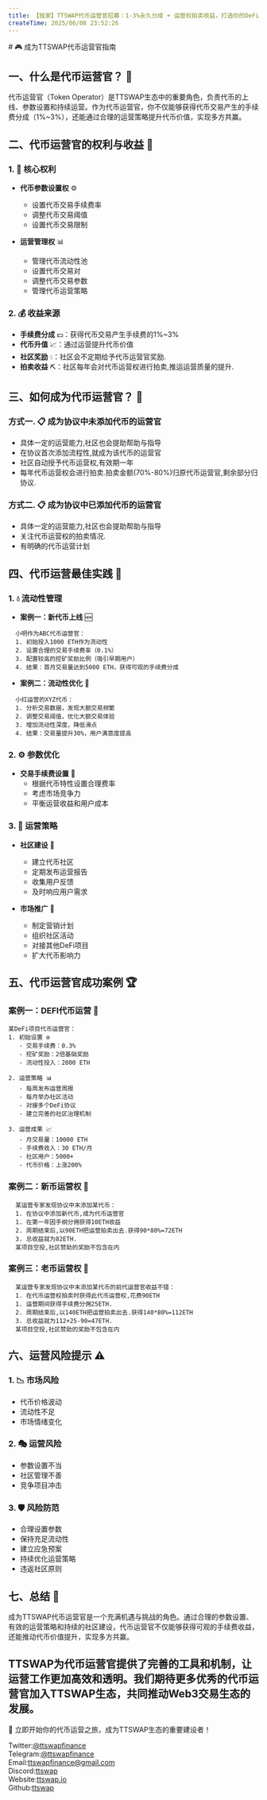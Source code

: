 ```yaml
---
title: 【独家】TTSWAP代币运营官招募：1-3%永久分成 + 运营权拍卖收益，打造你的DeFi财富帝国！
createTime: 2025/06/08 23:52:26
---
```


<ShareButtonZh/>
# 🎮 成为TTSWAP代币运营官指南

## 一、什么是代币运营官？ 🤔

代币运营官（Token Operator）是TTSWAP生态中的重要角色，负责代币的上线、参数设置和持续运营。作为代币运营官，你不仅能够获得代币交易产生的手续费分成（1%~3%），还能通过合理的运营策略提升代币价值，实现多方共赢。

## 二、代币运营官的权利与收益 💫

### 1. 🎯 核心权利
- **代币参数设置权** ⚙️
  - 设置代币交易手续费率
  - 调整代币交易阈值
  - 设置代币交易限制

- **运营管理权** 📊
  - 管理代币流动性池
  - 设置代币交易对
  - 调整代币交易参数
  - 管理代币运营策略

### 2. 💰 收益来源
- **手续费分成** 💵：获得代币交易产生手续费的1%~3%
- **代币升值** 📈：通过运营提升代币价值
- **社区奖励** 💧：社区会不定期给予代币运营官奖励.
- **拍卖收益** ⛏️：社区每年会对代币运营权进行拍卖,推运运营质量的提升.

## 三、如何成为代币运营官？ 🚀

### 方式一. 📋 成为协议中未添加代币的运营官
- 具体一定的运营能力,社区也会提助帮助与指导
- 在协议首次添加流程性,就成为该代币的运营官
- 社区自动授予代币运营权,有效期一年
- 每年代币运营权会进行拍卖.拍卖金额(70%-80%)归原代币运营官,剩余部分归协议.

  
### 方式二. 📋 成为协议中已添加代币的运营官
- 具体一定的运营能力,社区也会提助帮助与指导
- 关注代币运营权的拍卖情况.
- 有明确的代币运营计划


## 四、代币运营最佳实践 🌟

### 1. 💧 流动性管理
- **案例一：新代币上线** 🆕
```
  小明作为ABC代币运营官：
  1. 初始投入1000 ETH作为流动性
  2. 设置合理的交易手续费率（0.1%）
  3. 配置较高的挖矿奖励比例（吸引早期用户）
  4. 结果：首月交易量达到5000 ETH，获得可观的手续费分成
```

- **案例二：流动性优化** 🔄
```
  小红运营的XYZ代币：
  1. 分析交易数据，发现大额交易频繁
  2. 调整交易阈值，优化大额交易体验
  3. 增加流动性深度，降低滑点
  4. 结果：交易量提升30%，用户满意度提高
```


### 2. ⚙️ 参数优化
- **交易手续费设置** 💸
  - 根据代币特性设置合理费率
  - 考虑市场竞争力
  - 平衡运营收益和用户成本

### 3. 📢 运营策略
- **社区建设** 👥
  - 建立代币社区
  - 定期发布运营报告
  - 收集用户反馈
  - 及时响应用户需求

- **市场推广** 📣
  - 制定营销计划
  - 组织社区活动
  - 对接其他DeFi项目
  - 扩大代币影响力

## 五、代币运营官成功案例 🏆

### 案例一：DEFI代币运营 💎
```
某DeFi项目代币运营官：
1. 初始设置 ⚙️
   - 交易手续费：0.3%
   - 挖矿奖励：2倍基础奖励
   - 流动性投入：2000 ETH

2. 运营策略 📊
   - 每周发布运营周报
   - 每月举办社区活动
   - 对接多个DeFi协议
   - 建立完善的社区治理机制

3. 运营成果 📈
   - 月交易量：10000 ETH
   - 手续费收入：30 ETH/月
   - 社区用户：5000+
   - 代币价格：上涨200%
```
### 案例二：新币运营权 🔄
```
  某运营专家发现协议中末添加某代币：
  1. 在协议中添加新代币,成为代币运营官
  1. 在第一年因手纲分佣获得10ETH收益
  2. 周期结束后,以90ETH把运营拍卖出去.获得90*80%=72ETH
  3. 总收益就为82ETH.
  某项目空投,社区赞助的奖励不包含在内
```

### 案例三：老币运营权 🔄

```
  某运营专家发现协议中末添加某代币的前代运营官收益不错：
  1. 在代币运营权拍卖时获得此代币运营权,花费90ETH
  1. 运营期间获得手续费分佣25ETH.
  2. 周期结束后,以140ETH把运营拍卖出去.获得140*80%=112ETH
  3. 总收益就为112+25-90=47ETH.
  某项目空投,社区赞助的奖励不包含在内
```

## 六、运营风险提示 ⚠️

### 1. 📉 市场风险
- 代币价格波动
- 流动性不足
- 市场情绪变化

### 2. 🎭 运营风险
- 参数设置不当
- 社区管理不善
- 竞争项目冲击

### 3. 🛡️ 风险防范
- 合理设置参数
- 保持充足流动性
- 建立应急预案
- 持续优化运营策略
- 违返社区原则

## 七、总结 🎉

成为TTSWAP代币运营官是一个充满机遇与挑战的角色。通过合理的参数设置、有效的运营策略和持续的社区建设，代币运营官不仅能够获得可观的手续费收益，还能推动代币价值提升，实现多方共赢。

TTSWAP为代币运营官提供了完善的工具和机制，让运营工作更加高效和透明。我们期待更多优秀的代币运营官加入TTSWAP生态，共同推动Web3交易生态的发展。
---
💫 立即开始你的代币运营之旅，成为TTSWAP生态的重要建设者！


Twitter:[@ttswapfinance](https://x.com/ttswapFinance)  
Telegram:[@ttswapfinance](https://t.me/ttswapfinance)  
Email:[ttswapfinance@gmail.com](mailto:ttswapfinance@gmail.com)  
Discord:[ttswap](https://discord.gg/XygqnmQgX3)  
Website:[ttswap.io](http://www.ttswap.io)  
Github:[ttswap](http://github.com/ttswap)  
